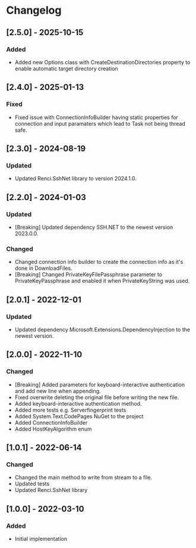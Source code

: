 # Changelog

## [2.5.0] - 2025-10-15
### Added
- Added new Options class with CreateDestinationDirectories property to enable automatic target directory creation 

## [2.4.0] - 2025-01-13
### Fixed
- Fixed issue with ConnectionInfoBuilder having static properties for connection and input paramaters which lead to Task not being thread safe.

## [2.3.0] - 2024-08-19
### Updated
- Updated Renci.SshNet library to version 2024.1.0.

## [2.2.0] - 2024-01-03
### Updated
- [Breaking] Updated dependency SSH.NET to the newest version 2023.0.0.

### Changed
- Changed connection info builder to create the connection info as it's done in DownloadFiles.
- [Breaking] Changed PrivateKeyFilePassphrase parameter to PrivateKeyPassphrase and enabled it when PrivateKeyString was used.

## [2.0.1] - 2022-12-01
### Updated
- Updated dependency Microsoft.Extensions.DependencyInjection to the newest version.

## [2.0.0] - 2022-11-10
### Changed
- [Breaking] Added parameters for keyboard-interactive authentication and add new line when appending.
- Fixed overwrite deleting the original file before writing the new file.
- Added keyboard-interactive authentication method.
- Added more tests e.g. Serverfingerprint tests
- Added System.Text.CodePages NuGet to the project
- Added ConnectionInfoBuilder
- Added HostKeyAlgorithm enum

## [1.0.1] - 2022-06-14
### Changed
- Changed the main method to write from stream to a file.
- Updated tests
- Updated Renci.SshNet library

## [1.0.0] - 2022-03-10
### Added
- Initial implementation
